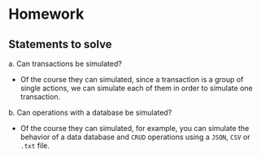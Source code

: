 # Homework

## Statements to solve

a. Can transactions be simulated?

  - Of the course they can simulated, since a transaction is a group of single actions, we can simulate each of them in order to simulate one transaction.

b. Can operations with a database be simulated?

  - Of the course they can simulated, for example, you can simulate the behavior of a data database and `CRUD` operations using a `JSON`, `CSV` or `.txt` file.
